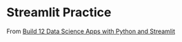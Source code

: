 # Streamlit Practice

From [Build 12 Data Science Apps with Python and Streamlit](https://youtu.be/JwSS70SZdyM)





